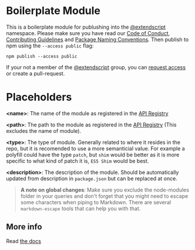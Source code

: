 # Boilerplate Module

This is a boilerplate module for publushing into the [@extendscript](https://www.npmjs.com/org/extendscript) namespace. Please make sure you have read our [Code of Conduct](https://github.com/ExtendScript/organisation-rules/blob/master/CODE_OF_CONDUCT.md), [Contributing Guidelines](https://github.com/ExtendScript/organisation-rules/blob/master/CONTRIBUTING.md) and [Package Naming Conventions](./docs/Package-Naming-Conventions.md). Then publish to npm using the `--access public` flag:

    npm publish --access public

If your not a member of the [@extendscript](https://www.npmjs.com/org/extendscript) group, you can [request access](https://github.com/ExtendScript/AMA/issues) or create a pull-request.

# Placeholders

**\<name\>**: The name of the module as registered in the [API Registry](../docs/API-Registry.md)

**\<path\>**: The path to the module as registered in the [API Registry](../docs/API-Registry.md) (This excludes the name of module).

**\<type\>**: The type of module. Generally related to where it resides in the repo, but it is recomended to use a more semanticial value. For example a polyfill could have the type `patch`, but `shim` would be better as it is more specific to what kind of patch it is, `ES5 Shim` would be best.

**\<description\>**: The description of the module. Should be automatically updated from description in `package.json` but can be replaced at once.

> __A note on global changes__: Make sure you exclude the node-modules folder in your queries and don't forget that you might need to escape some characters when piping to Markdown. There are several `markdown-escape` tools that can help you with that.

## More info

Read [the docs](../docs/README.md)

